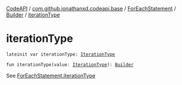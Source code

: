 [CodeAPI](../../../index.md) / [com.github.jonathanxd.codeapi.base](../../index.md) / [ForEachStatement](../index.md) / [Builder](index.md) / [iterationType](.)

# iterationType

`lateinit var iterationType: `[`IterationType`](../../-iteration-type/index.md)

`fun iterationType(value: `[`IterationType`](../../-iteration-type/index.md)`): `[`Builder`](index.md)

See [ForEachStatement.iterationType](../iteration-type.md)

